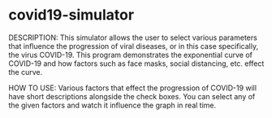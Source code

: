 # covid19-simulator
DESCRIPTION: 
This simulator allows the user to select various parameters that influence the progression of viral diseases, or in this case specifically, the virus COVID-19. This program demonstrates the exponential curve of COVID-19 and how factors such as face masks, social distancing, etc. effect the curve. 

HOW TO USE:
Various factors that effect the progression of COVID-19 will have short descriptions alongside the check boxes. You can select any of the given factors and watch it influence the graph in real time.
